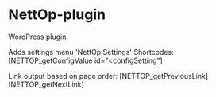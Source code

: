 # NettOp-plugin
WordPress plugin.

Adds settings menu 'NettOp Settings'
Shortcodes:
[NETTOP_getConfigValue id="<configSetting"]

Link output based on page order:
[NETTOP_getPreviousLink]
[NETTOP_getNextLink]


